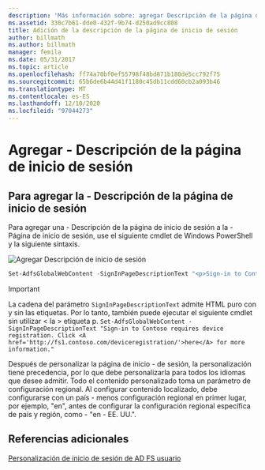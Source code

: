 ```yaml
---
description: 'Más información sobre: agregar Descripción de la página de inicio de sesión'
ms.assetid: 330c7b61-dde0-432f-9b74-d250ad9cc808
title: Adición de la descripción de la página de inicio de sesión
author: billmath
ms.author: billmath
manager: femila
ms.date: 05/31/2017
ms.topic: article
ms.openlocfilehash: ff74a70bf0ef55798f48bd871b180de5cc792f75
ms.sourcegitcommit: 65b6de6b44d41f1180c45db11cdd60cb2a093b46
ms.translationtype: MT
ms.contentlocale: es-ES
ms.lasthandoff: 12/10/2020
ms.locfileid: "97044273"
---
```

# <a name="add-sign-in-page-description"></a>Agregar \- Descripción de la página de inicio de sesión

## <a name="to-add-sign-in-page-description"></a>Para agregar la \- Descripción de la página de inicio de sesión
Para agregar una \- Descripción de la página de inicio de sesión a la \- Página de inicio de sesión, use el siguiente cmdlet de Windows PowerShell y la siguiente sintaxis.

![Agregar Descripción de inicio de sesión](media/AD-FS-user-sign-in-customization/ADFS_Blue_Custom2.png)

```powershell
Set-AdfsGlobalWebContent -SignInPageDescriptionText "<p>Sign-in to Contoso requires device registration. Click <A href='http://fs1.contoso.com/deviceregistration/'>here</A> for more information.</p>"
```

> [!IMPORTANT]
> La cadena del parámetro `SignInPageDescriptionText` admite HTML puro con y sin las etiquetas. Por lo tanto, también puede ejecutar el siguiente cmdlet sin utilizar &lt; la &gt; etiqueta p.  `Set-AdfsGlobalWebContent -SignInPageDescriptionText "Sign-in to Contoso requires device registration. Click <A href='http://fs1.contoso.com/deviceregistration/'>here</A> for more information." `

Después de personalizar la página de inicio \- de sesión, la personalización tiene precedencia, por lo que debe personalizarla para todos los idiomas que desee admitir. Todo el contenido personalizado toma un parámetro de configuración regional. Al configurar contenido localizado, debe configurarse con un país \- menos configuración regional en primer lugar, por ejemplo, "en", antes de configurar la configuración regional específica de país y región, como \- "en \- EE. UU.".

## <a name="additional-references"></a>Referencias adicionales

[Personalización de inicio de sesión de AD FS usuario](AD-FS-user-sign-in-customization.md)
